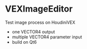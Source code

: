 # VEXImageEditor
Test image process on HoudiniVEX
* one VECTOR4 output
* multiple VECTOR4 parameter input
* build on Qt6
